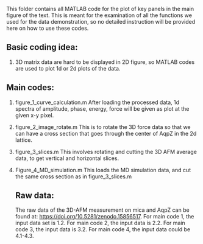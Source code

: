 This folder contains all MATLAB code for the plot of key panels in the main figure of the text. This is meant for the examination of all the functions we used for the data demonstration, so no detailed instruction will be provided here on how to use these codes.

## Basic coding idea:
1. 3D matrix data are hard to be displayed in 2D figure, so MATLAB codes are used to plot 1d or 2d plots of the data.


## Main codes:
1. figure_1_curve_calculation.m
	After loading the processed data, 1d spectra of amplitude, phase, energy, force will be given as plot at the given x-y pixel.
2. figure_2_image_rotate.m
	This is to rotate the 3D force data so that we can have a cross section that goes through the center of AqpZ in the 2d lattice.
3. figure_3_slices.m
	This involves rotating and cutting the 3D AFM average data, to get vertical and horizontal slices.
4. Figure_4_MD_simulation.m
	This loads the MD simulation data, and cut the same cross section as in figure_3_slices.m
	
	
	## Raw data:
	The raw data of the 3D-AFM measurement on mica and AqpZ can be found at: https://doi.org/10.5281/zenodo.15856517. For main code 1, the input data set is 1.2. For main code 2, the input data is 2.2. For main code 3, the input data is 3.2. For main code 4, the input data could be 4.1-4.3.